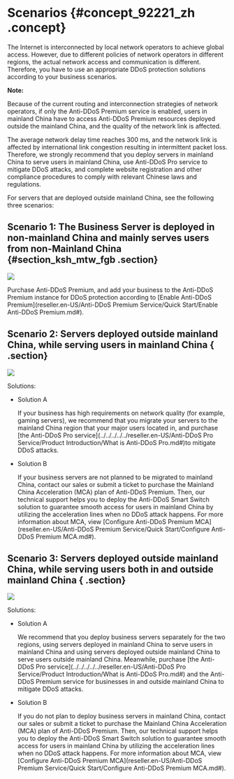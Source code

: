 # Scenarios {#concept_92221_zh .concept}

The Internet is interconnected by local network operators to achieve global access. However, due to different policies of network operators in different regions, the actual network access and communication is different. Therefore, you have to use an appropriate DDoS protection solutions according to your business scenarios.

**Note:** 

Because of the current routing and interconnection strategies of network operators, if only the Anti-DDoS Premium service is enabled, users in mainland China have to access Anti-DDoS Premium resources deployed outside the mainland China, and the quality of the network link is affected.

The average network delay time reaches 300 ms, and the network link is affected by international link congestion resulting in intermittent packet loss. Therefore, we strongly recommend that you deploy servers in mainland China to serve users in mainland China, use Anti-DDoS Pro service to mitigate DDoS attacks, and complete website registration and other compliance procedures to comply with relevant Chinese laws and regulations.

For servers that are deployed outside mainland China, see the following three scenarios:

## Scenario 1: The Business Server is deployed in non-mainland China and mainly serves users from non-Mainland China {#section_ksh_mtw_fgb .section}

![](http://static-aliyun-doc.oss-cn-hangzhou.aliyuncs.com/assets/img/79665/154692821635114_en-US.png)

Purchase Anti-DDoS Premium, and add your business to the Anti-DDoS Premium instance for DDoS protection according to [Enable Anti-DDoS Premium](reseller.en-US/Anti-DDoS Premium Service/Quick Start/Enable Anti-DDoS Premium.md#).

## Scenario 2: Servers deployed outside mainland China, while serving users in mainland China { .section}

![](http://static-aliyun-doc.oss-cn-hangzhou.aliyuncs.com/assets/img/79665/154692821635116_en-US.png)

Solutions:

-   Solution A

    If your business has high requirements on network quality \(for example, gaming servers\), we recommend that you migrate your servers to the mainland China region that your major users located in, and purchase [the Anti-DDoS Pro service](../../../../../reseller.en-US/Anti-DDoS Pro Service/Product Introduction/What is Anti-DDoS Pro.md#)to mitigate DDoS attacks.

-   Solution B

    If your business servers are not planned to be migrated to mainland China, contact our sales or submit a ticket to purchase the Mainland China Acceleration \(MCA\) plan of Anti-DDoS Premium. Then, our technical support helps you to deploy the Anti-DDoS Smart Switch solution to guarantee smooth access for users in mainland China by utilizing the acceleration lines when no DDoS attack happens. For more information about MCA, view [Configure Anti-DDoS Premium MCA](reseller.en-US/Anti-DDoS Premium Service/Quick Start/Configure Anti-DDoS Premium MCA.md#).


## Scenario 3: Servers deployed outside mainland China, while serving users both in and outside mainland China { .section}

![](http://static-aliyun-doc.oss-cn-hangzhou.aliyuncs.com/assets/img/79665/154692821635130_en-US.png)

Solutions:

-   Solution A

    We recommend that you deploy business servers separately for the two regions, using servers deployed in mainland China to serve users in mainland China and using servers deployed outside mainland China to serve users outside mainland China. Meanwhile, purchase [the Anti-DDoS Pro service](../../../../../reseller.en-US/Anti-DDoS Pro Service/Product Introduction/What is Anti-DDoS Pro.md#) and the Anti-DDoS Premium service for businesses in and outside mainland China to mitigate DDoS attacks.

-   Solution B

    If you do not plan to deploy business servers in mainland China, contact our sales or submit a ticket to purchase the Mainland China Acceleration \(MCA\) plan of Anti-DDoS Premium. Then, our technical support helps you to deploy the Anti-DDoS Smart Switch solution to guarantee smooth access for users in mainland China by utilizing the acceleration lines when no DDoS attack happens. For more information about MCA, view [Configure Anti-DDoS Premium MCA](reseller.en-US/Anti-DDoS Premium Service/Quick Start/Configure Anti-DDoS Premium MCA.md#).


